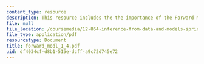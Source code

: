 ```yaml
---
content_type: resource
description: This resource includes the the importance of the Forward Model.
file: null
file_location: /coursemedia/12-864-inference-from-data-and-models-spring-2005/df4034cfd8b1515edcffa9c72d745e72_forward_modl_1_4.pdf
file_type: application/pdf
resourcetype: Document
title: forward_modl_1_4.pdf
uid: df4034cf-d8b1-515e-dcff-a9c72d745e72
---
```

